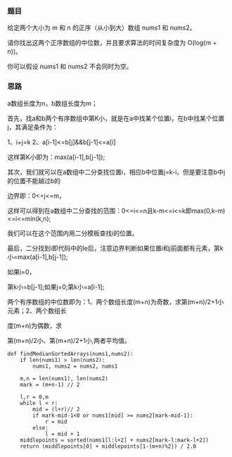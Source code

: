 ### 题目

给定两个大小为 m 和 n 的正序（从小到大）数组 nums1 和 nums2。

请你找出这两个正序数组的中位数，并且要求算法的时间复杂度为 O(log(m + n))。

你可以假设 nums1 和 nums2 不会同时为空。

### 思路

a数组长度为n，b数组长度为m；

首先，找a和b两个有序数组中第K小，就是在a中找某个位置i，在b中找某个位置j，其满足条件为：

1、i+j=k
2、a[i-1]<=b[j]&&b[j-1]<=a[i]

这样第K小即为：max(a[i-1],b[j-1]);

其次，我们就可以在a数组中二分查找位置i，相应b中位置j=k-i，但是要注意b中j的位置不能越过b的

边界即：0<=j<=m，

这样可以得到在a数组中二分查找的范围：0<=i<=n且k-m<=i<=k即max(0,k-m)<=i<=min(k,n);

我们可以在这个范围内用二分模板查找i的位置。

最后，二分找到i即代码中的le后，注意边界判断如果位置i和j前面都有元素，第k小=max(a[i-1],b[j-1]);

如果i=0，

第k小=b[j-1];如果j=0;第k小=a[i-1];

两个有序数组的中位数即为：1、两个数组长度(m+n)为奇数，求第(m+n)/2+1小元素；2、两个数组长

度(m+n)为偶数，求

第(m+n)/2小、第(m+n)/2+1小,两者平均值。

```
def findMedianSortedArrays(nums1,nums2):
    if len(nums1) > len(nums2):
        nums1, nums2 = nums2, nums1

    m,n = len(nums1), len(nums2)
    mark = (m+n-1) // 2

    l,r = 0,m
    while l < r:
        mid = (l+r)// 2
        if mark-mid-1<0 or nums1[mid] >= nums2[mark-mid-1]:
            r = mid
        else:
            l = mid + 1
    middlepoints = sorted(nums1[l:l+2] + nums2[mark-l:mark-l+2])
    return (middlepoints[0] + middlepoints[1-(m+n)%2]) / 2.0
```

